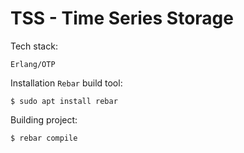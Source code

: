 # TSS - Time Series Storage

Tech stack:

```shell
Erlang/OTP
```

Installation `Rebar` build tool:

```shell
$ sudo apt install rebar
```

Building project:

```shell
$ rebar compile
```
